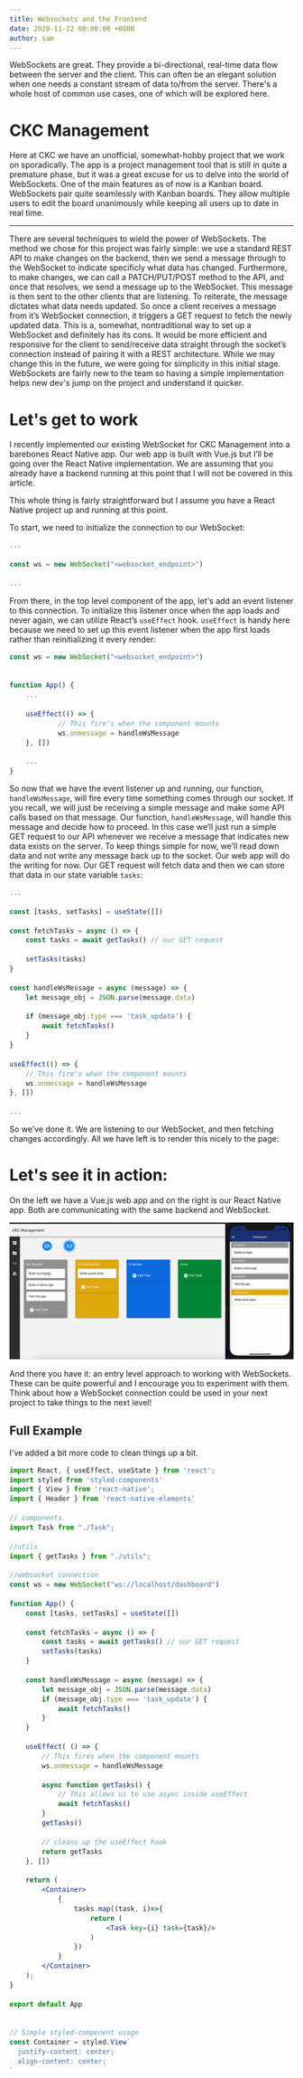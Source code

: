```yaml
---
title: Websockets and the Frontend
date: 2020-11-22 00:00:00 +0800
author: sam
---
```


WebSockets are great. They provide a bi-directional, real-time data flow between the server and the client. This can often be an elegant solution when one needs a constant stream of data to/from the server. There's a whole host of common use cases, one of which will be explored here.


<!--more-->


# CKC Management

Here at CKC we have an unofficial, somewhat-hobby project that we work on sporadically. The app is a project management tool that is still in quite a premature phase, but it was a great excuse for us to delve into the world of WebSockets. One of the main features as of now is a Kanban board. WebSockets pair quite seamlessly with Kanban boards. They allow multiple users to edit the board unanimously while keeping all users up to date in real time. 

---

There are several techniques to wield the power of WebSockets. The method we chose for this project was fairly simple: we use a standard REST API to make changes on the backend, then we send a message through to the WebSocket to indicate specificly what data has changed. Furthermore, to make changes, we can call a PATCH/PUT/POST method to the API, and once that resolves, we send a message up to the WebSocket. This message is then sent to the other clients that are listening. To reiterate, the message dictates what data needs updated. So once a client receives a message from it’s WebSocket connection, it triggers a GET request to fetch the newly updated data. This is a, somewhat, nontraditional way to set up a WebSocket and definitely has its cons. It would be more efficient and responsive for the client to send/receive data straight through the socket’s connection instead of pairing it with a REST architecture. While we may change this in the future, we were going for simplicity in this initial stage. WebSockets are fairly new to the team so having a simple implementation helps new dev's jump on the project and understand it quicker.

# Let's get to work

I recently implemented our existing WebSocket for CKC Management into a barebones React Native app. Our web app is built with Vue.js but I’ll be going over the React Native implementation. We are assuming that you already have a backend running at this point that I will not be covered in this article. 

This whole thing is fairly straightforward but I assume you have a React Native project up and running at this point. 

To start, we need to initialize the connection to our WebSocket:

```js
...

const ws = new WebSocket("<websocket_endpoint>")

...
```

From there, in the top level component of the app, let's add an event listener to this connection. To initialize this listener once when the app loads and never again, we can utilize React’s ```useEffect``` hook. ```useEffect``` is handy here because we need to set up this event listener when the app first loads rather than reinitializing it every render:

```js
const ws = new WebSocket("<websocket_endpoint>")


function App() {
    ...
    
    useEffect(() => {
            // This fire's when the component mounts
            ws.onmessage = handleWsMessage
    }, [])
    
    ...
}


```
So now that we have the event listener up and running, our function, `handleWsMessage`, will fire every time something comes through our socket. If you recall, we will just be receiving a simple message and make some API calls based on that message. Our function, `handleWsMessage`, will handle this message and decide how to proceed. In this case we’ll just run a simple GET request to our API whenever we receive a message that indicates new data exists on the server. To keep things simple for now, we’ll read down data and not write any message back up to the socket. Our web app will do the writing for now. Our GET request will fetch data and then we can store that data in our state variable `tasks`:

```js
...

const [tasks, setTasks] = useState([])

const fetchTasks = async () => {
    const tasks = await getTasks() // our GET request

    setTasks(tasks)
}

const handleWsMessage = async (message) => {
    let message_obj = JSON.parse(message.data)

    if (message_obj.type === 'task_update') {
        await fetchTasks()
    }
}

useEffect(() => {
    // This fire's when the component mounts
    ws.onmessage = handleWsMessage
}, [])

...
```

So we’ve done it. We are listening to our WebSocket, and then fetching changes accordingly. All we have left is to render this nicely to the page:

# Let's see it in action:

On the left we have a Vue.js web app and on the right is our React Native app. Both are communicating with the same backend and WebSocket.

<div>
    <img src="/assets/images/articles/websocket-example.gif">
</div>

And there you have it: an entry level approach to working with WebSockets. These can be quite powerful and I encourage you to experiment with them. Think about how a WebSocket connection could be used in your next project to take things to the next level! 

## Full Example

I've added a bit more code to clean things up a bit. 

```jsx
import React, { useEffect, useState } from 'react';
import styled from 'styled-components'
import { View } from 'react-native';
import { Header } from 'react-native-elements'

// components
import Task from "./Task";

//utils
import { getTasks } from "./utils";

//websocket connection
const ws = new WebSocket("ws://localhost/dashboard")

function App() {
    const [tasks, setTasks] = useState([])

    const fetchTasks = async () => {
        const tasks = await getTasks() // our GET request
        setTasks(tasks)
    }

    const handleWsMessage = async (message) => {
        let message_obj = JSON.parse(message.data)
        if (message_obj.type === 'task_update') {
            await fetchTasks()
        }
    }

    useEffect( () => {
        // This fires when the component mounts
        ws.onmessage = handleWsMessage

        async function getTasks() {
            // This allows us to use async inside useEffect
            await fetchTasks()
        }
        getTasks()

        // cleans up the useEffect hook
        return getTasks
    }, [])

    return (
        <Container>
            {
                tasks.map((task, i)=>{
                    return (
                        <Task key={i} task={task}/>
                    )
                })
            }
        </Container>
    );
}

export default App


// Simple styled-component usage
const Container = styled.View` 
  justify-content: center;
  align-content: center;
`


```

